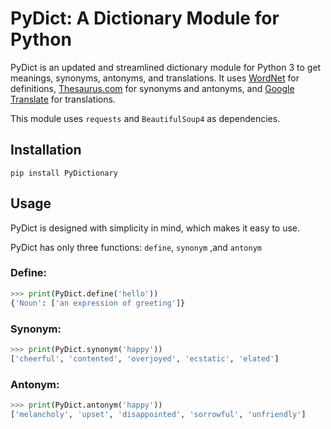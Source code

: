 # PyDict: A Dictionary Module for Python

PyDict is an updated and streamlined dictionary module for Python 3 to get meanings, synonyms, antonyms, and translations. It uses [WordNet](https://wordnet.princeton.edu/) for definitions, [Thesaurus.com](http://www.thesaurus.com/) for synonyms and antonyms, and [Google Translate](https://translate.google.com/) for translations.

This module uses `requests` and `BeautifulSoup4` as dependencies.

## Installation

`pip install PyDictionary`

## Usage

PyDict is designed with simplicity in mind, which makes it easy to use.

PyDict has only three functions: `define`, `synonym` ,and  `antonym`

### Define:

```python
>>> print(PyDict.define('hello'))
{'Noun': ['an expression of greeting']}
```

### Synonym:

```python
>>> print(PyDict.synonym('happy'))
['cheerful', 'contented', 'overjoyed', 'ecstatic', 'elated']
```

### Antonym:

```python
>>> print(PyDict.antonym('happy'))
['melancholy', 'upset', 'disappointed', 'sorrowful', 'unfriendly']
```